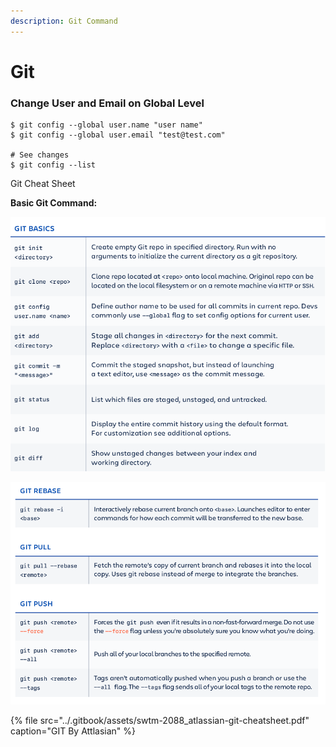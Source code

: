 ```yaml
---
description: Git Command
---
```


# Git

### Change User and Email on Global Level

```text
$ git config --global user.name "user name"  
$ git config --global user.email "test@test.com" 

# See changes
$ git config --list

```

Git Cheat Sheet

**Basic Git Command:**

![](../.gitbook/assets/image.png)

![](../.gitbook/assets/image%20%281%29.png)



{% file src="../.gitbook/assets/swtm-2088\_atlassian-git-cheatsheet.pdf" caption="GIT By Attlasian" %}



